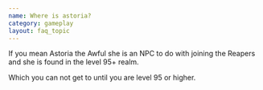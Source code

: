 ```yaml
---
name: Where is astoria?
category: gameplay
layout: faq_topic
---
```

If you mean Astoria the Awful she is an NPC to do with joining the Reapers and she is found in the level 95+ realm.

Which you can not get to until you are level 95 or higher.